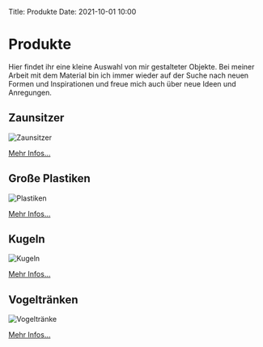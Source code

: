 Title: Produkte
Date: 2021-10-01 10:00

# Produkte

Hier findet ihr eine kleine Auswahl von mir gestalteter Objekte.
Bei meiner Arbeit mit dem Material bin ich immer wieder auf der Suche nach neuen Formen und Inspirationen und freue mich auch über neue Ideen und Anregungen. 


## Zaunsitzer

![Zaunsitzer]({static}/images/zaunsitzer.png)

[Mehr Infos...]({filename}/pages/produkte/zaunsitzer.md)


## Große Plastiken

![Plastiken]({static}/images/plastik.png)

[Mehr Infos...]({filename}/pages/produkte/plastiken.md)


## Kugeln

![Kugeln]({static}/images/kugel.png)

[Mehr Infos...]({filename}/pages/produkte/kugeln.md)


## Vogeltränken

![Vogeltränke]({static}/images/vogeltraenke.png)

[Mehr Infos...]({filename}/pages/produkte/vogeltraenken.md)

